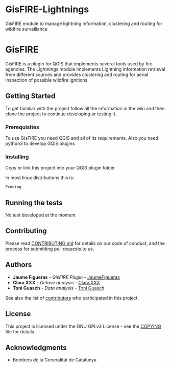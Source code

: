 # GisFIRE-Lightnings
GisFIRE module to manage lightning information, clustering and routing for wildfire surveillance

# GisFIRE

GisFIRE is a plugin for QGIS that implements several tools used by fire
agencies.
The Lightnings module implements Lightning information retrieval from different
sources and provides clustering and routing for aerial inspection of possible
wildfire ignitions.

## Getting Started

To get familiar with the project follow all the information in the wiki and then
clone the project to continue developing or testing it.

### Prerequisites

To use GisFIRE you need QGIS and all of its requirements. Also you need python3
to develop GQIS plugins

### Installing

Copy or link this project into your QGIS plugin folder

In most linux distributions this is:
```
Pending
```

## Running the tests

No test developed at the moment

## Contributing

Please read [CONTRIBUTING.md](CONTRIBUTING.md) for details on our code of
conduct, and the process for submitting pull requests to us.

## Authors

* **Jaume Figueras** - *GisFIRE Plugin* - [JaumeFigueras](https://github.com/JaumeFigueras)
* **Clara XXX** - *Octave analysis* - [Clara XXX](https://github.com/ClaraXXX)
* **Toni Guasch** - *Data analysis* - [Toni Guasch](https://github.com/ToniGuasch)


See also the list of [contributors](https://github.com/JaumeFigueras/GisFIRE-Lightnings/contributors)
who participated in this project.

## License

This project is licensed under the GNU GPLv3 License - see the [COPYING](COPYING)
file for details

## Acknowledgments

* Bombers de la Generalitat de Catalunya
